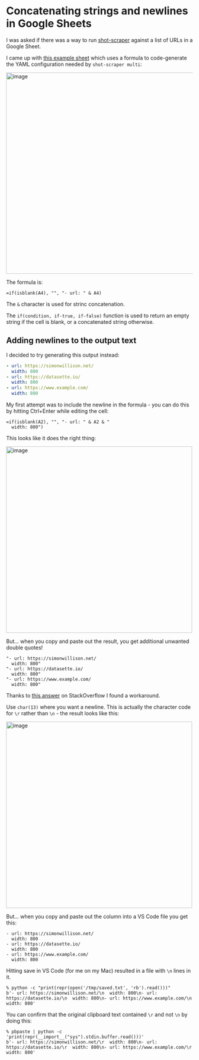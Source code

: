 # Concatenating strings and newlines in Google Sheets

I was asked if there was a way to run [shot-scraper](https://github.com/simonw/shot-scraper) against a list of URLs in a Google Sheet.

I came up with [this example sheet](https://docs.google.com/spreadsheets/d/1VCrG1VzGtdv0DxCdCFf7G8yIurd63O6rvp1FkLyp4kI/edit#gid=0) which uses a formula to code-generate the YAML configuration needed by `shot-scraper multi`:

<img width="542" alt="image" src="https://user-images.githubusercontent.com/9599/158430766-cc4b7e3d-2ff8-4ab1-a83c-a80ba65244a9.png">

The formula is:

    =if(isblank(A4), "", "- url: " & A4)

The `&` character is used for strinc concatenation.

The `if(condition, if-true, if-false)` function is used to return an empty string if the cell is blank, or a concatenated string otherwise.

## Adding newlines to the output text

I decided to try generating this output instead:

```yaml
- url: https://simonwillison.net/
  width: 800
- url: https://datasette.io/
  width: 800
- url: https://www.example.com/
  width: 800
```

My first attempt was to include the newline in the formula - you can do this by hitting Ctrl+Enter while editing the cell:

```
=if(isblank(A2), "", "- url: " & A2 & "
  width: 800")
```
This looks like it does the right thing:

<img width="502" alt="image" src="https://user-images.githubusercontent.com/9599/158431961-c0063dc3-ccf9-4173-9a08-126514416042.png">

But... when you copy and paste out the result, you get additional unwanted double quotes!

```
"- url: https://simonwillison.net/
  width: 800"
"- url: https://datasette.io/
  width: 800"
"- url: https://www.example.com/
  width: 800"
```
Thanks to [this answer](https://webapps.stackexchange.com/a/104802) on StackOverflow I found a workaround.

Use `char(13)` where you want a newline. This is actually the character code for `\r` rather than `\n` - the result looks like this:

<img width="502" alt="image" src="https://user-images.githubusercontent.com/9599/158432445-72ded18f-d406-46f9-8918-e7cada57b9d2.png">

But... when you copy and paste out the column into a VS Code file you get this:
```
- url: https://simonwillison.net/
  width: 800
- url: https://datasette.io/
  width: 800
- url: https://www.example.com/
  width: 800
```
Hitting save in VS Code (for me on my Mac) resulted in a file with `\n` lines in it.
```
% python -c "print(repr(open('/tmp/saved.txt', 'rb').read()))"
b'- url: https://simonwillison.net/\n  width: 800\n- url: https://datasette.io/\n  width: 800\n- url: https://www.example.com/\n  width: 800'
```
You can confirm that the original clipboard text contained `\r` and not `\n` by doing this:

```
% pbpaste | python -c 'print(repr(__import__("sys").stdin.buffer.read()))'
b'- url: https://simonwillison.net/\r  width: 800\n- url: https://datasette.io/\r  width: 800\n- url: https://www.example.com/\r  width: 800'
```
